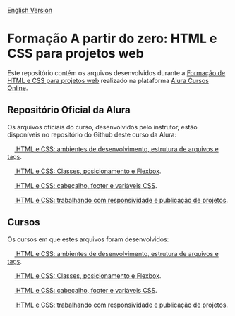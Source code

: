 [English Version](README.EN.md)

# Formação A partir do zero: HTML e CSS para projetos web

Este repositório contém os arquivos desenvolvidos durante a [Formação de HTML e CSS para projetos web](https://cursos.alura.com.br/formacao-html-css) realizado na plataforma [Alura Cursos Online](https://alura.com.br).

## Repositório Oficial da Alura

Os arquivos oficiais do curso, desenvolvidos pelo instrutor, estão disponíveis no repositório do Github deste curso da Alura:

[<img src="https://www.alura.com.br/assets/api/cursos/html-css-ambiente-arquivos-tags.svg" width="16px" height="16px"> HTML e CSS: ambientes de desenvolvimento, estrutura de arquivos e tags](https://github.com/alura-cursos/Portifolio-HTML-e-CSS/).

[<img src="https://www.alura.com.br/assets/api/cursos/html-css-classes-posicionamento-flexbox.svg" width="16px" height="16px"> HTML e CSS: Classes, posicionamento e Flexbox](https://github.com/alura-cursos/Portifolio-HTML-e-CSS-Curso2).

[<img src="https://www.alura.com.br/assets/api/cursos/html-css-cabecalho-footer-variaveis-css.svg" width="16px" height="16px"> HTML e CSS: cabeçalho, footer e variáveis CSS](https://github.com/alura-cursos/Portifolio-HTML-e-CSS-Curso3).

[<img src="https://www.alura.com.br/assets/api/cursos/html-css-responsividade-publicacao-projetos.svg" width="16px" height="16px"> HTML e CSS: trabalhando com responsividade e publicação de projetos](https://github.com/alura-cursos/Portifolio-HTML-e-CSS-Curso4).

## Cursos

Os cursos em que estes arquivos foram desenvolvidos:

[<img src="https://www.alura.com.br/assets/api/cursos/html-css-ambiente-arquivos-tags.svg" width="16px" height="16px"> HTML e CSS: ambientes de desenvolvimento, estrutura de arquivos e tags](https://cursos.alura.com.br/course/html-css-ambiente-arquivos-tags).

[<img src="https://www.alura.com.br/assets/api/cursos/html-css-classes-posicionamento-flexbox.svg" width="16px" height="16px"> HTML e CSS: Classes, posicionamento e Flexbox](https://cursos.alura.com.br/course/html-css-classes-posicionamento-flexbox).

[<img src="https://www.alura.com.br/assets/api/cursos/html-css-cabecalho-footer-variaveis-css.svg" width="16px" height="16px"> HTML e CSS: cabeçalho, footer e variáveis CSS](https://cursos.alura.com.br/course/html-css-cabecalho-footer-variaveis-css).

[<img src="https://www.alura.com.br/assets/api/cursos/html-css-responsividade-publicacao-projetos.svg" width="16px" height="16px"> HTML e CSS: trabalhando com responsividade e publicação de projetos](https://cursos.alura.com.br/course/html-css-responsividade-publicacao-projetos).